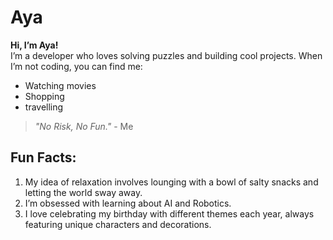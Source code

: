 # Aya

**Hi, I’m Aya!**  
I’m a developer who loves solving puzzles and building cool projects. When I’m not coding, you can find me:

* Watching movies 
* Shopping
* travelling

> *"No Risk, No Fun."* - Me

## Fun Facts:
1. My idea of relaxation involves lounging with a bowl of salty snacks and letting the world sway away.
2. I’m obsessed with learning about AI and Robotics.
3. I love celebrating my birthday with different themes each year, always featuring unique characters and decorations.
